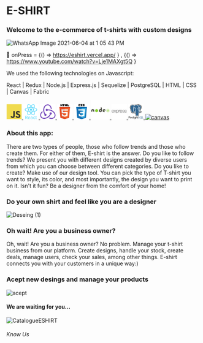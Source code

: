 # E-SHIRT

### Welcome to the e-commerce of t-shirts with custom designs
![WhatsApp Image 2021-06-04 at 1 05 43 PM](https://user-images.githubusercontent.com/74310843/120831499-f805cb80-c535-11eb-955e-ffd3565c72ff.jpeg)


🔭 onPress = {() => https://eshirt.vercel.app/ } , {() => https://www.youtube.com/watch?v=Lje1MAXgt5Q } 



We used the following technologies on Javascript:

React | Redux | Node.js | Express.js | Sequelize | PostgreSQL | HTML | CSS | Canvas | Fabric 
<p align="left"> 
  <a href="https://developer.mozilla.org/en-US/docs/Web/JavaScript" target="_blank"> 
    <img src="https://raw.githubusercontent.com/devicons/devicon/master/icons/javascript/javascript-original.svg" alt="javascript" width="40" height="40"/> 
  </a>
  <a href="https://reactjs.org/" target="_blank"> 
    <img src="https://raw.githubusercontent.com/devicons/devicon/master/icons/react/react-original-wordmark.svg" alt="react" width="40" height="40"/> 
  </a> 
  <a href="https://redux.js.org" target="_blank"> 
    <img src="https://raw.githubusercontent.com/devicons/devicon/master/icons/redux/redux-original.svg" alt="redux" width="40" height="40"/> 
  </a>
  <a href="https://www.w3.org/html/" target="_blank"> 
    <img src="https://raw.githubusercontent.com/devicons/devicon/master/icons/html5/html5-original-wordmark.svg" alt="html5" width="40" height="40"/> 
  </a>
  <a href="https://www.w3schools.com/css/" target="_blank"> 
    <img src="https://raw.githubusercontent.com/devicons/devicon/master/icons/css3/css3-original-wordmark.svg" alt="css3" width="40" height="40"/> 
  </a>
  <a href="https://nodejs.org" target="_blank"> 
    <img src="https://raw.githubusercontent.com/devicons/devicon/master/icons/nodejs/nodejs-original-wordmark.svg" alt="nodejs" width="50" height="50"/> 
  </a>
 <a href="https://expressjs.com" target="_blank"> 
    <img src="https://raw.githubusercontent.com/devicons/devicon/master/icons/express/express-original-wordmark.svg" alt="express" width="40" height="40"/>
  </a>
 <a href="https://www.postgresql.org" target="_blank"> 
    <img src="https://raw.githubusercontent.com/devicons/devicon/master/icons/postgresql/postgresql-original-wordmark.svg" alt="postgresql" width="40" height="40"/> 
  </a>
  <a href="https://www.sqlite.org/" target="_blank"> 
    <img src="https://user-images.githubusercontent.com/74310843/120816189-e9fc7e80-c526-11eb-9cec-323d7c49c67b.png" alt="canvas" width="40" height="40"/> 
  </a>
 </p>
 
### About this app:

There are two types of people, those who follow trends and those who create them. For either of them, E-shirt is the answer. Do you like to follow trends? We present you with different designs created by diverse users from which you can choose between different categories. Do you like to create? Make use of our design tool. You can pick the type of T-shirt you want to style, its color, and most importantly, the design you want to print on it. Isn't it fun? Be a designer from the comfort of your home!

### Do your own shirt and feel like you are a designer
![Deseing (1)](https://user-images.githubusercontent.com/74310843/121400688-43e9b380-c92e-11eb-860c-e3882eee80c1.gif)

### Oh wait! Are you a business owner? 
Oh, wait! Are you a business owner? No problem. Manage your t-shirt business from our platform. Create designs, handle your stock, create deals, manage users, check your sales, among other things. E-shirt connects you with your customers in a unique way:)

### Acept new desings and manage your products
![acept](https://user-images.githubusercontent.com/74310843/121402181-f66e4600-c92f-11eb-9cf0-cca601f9096f.gif)

#### We are waiting for you...
![CatalogueESHIRT](https://user-images.githubusercontent.com/74310843/121396810-1c90e780-c92a-11eb-946e-1fd7b0f59272.jpg)



###### Know Us



 
